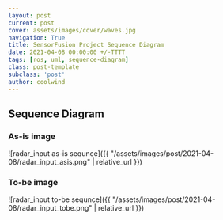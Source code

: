 ```yaml
---
layout: post
current: post
cover: assets/images/cover/waves.jpg
navigation: True
title: SensorFusion Project Sequence Diagram
date: 2021-04-08 00:00:00 +/-TTTT
tags: [ros, uml, sequence-diagram] 
class: post-template
subclass: 'post'
author: coolwind
---
```


## Sequence Diagram

### As-is image

![radar_input as-is sequnce]({{ "/assets/images/post/2021-04-08/radar_input_asis.png" | relative_url }})

### To-be image

![radar_input to-be sequnce]({{ "/assets/images/post/2021-04-08/radar_input_tobe.png" | relative_url }})